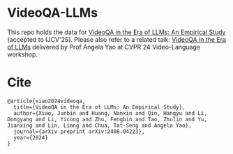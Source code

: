# VideoQA-LLMs
This repo holds the data for <a href="https://link.springer.com/article/10.1007/s11263-025-02385-8"> VideoQA in the Era of LLMs: An Empirical Study </a> (accepted to IJCV'25).
Please also refer to a related talk: <a href="https://www.youtube.com/watch?app=desktop&v=mIRAo4Xla_Y"> VideoQA in the Era of LLMs</a> delivered by Prof Angela Yao at CVPR'24 Video-Language workshop.

# Cite
```
@article{xiao2024videoqa,
  title={VideoQA in the Era of LLMs: An Empirical Study},
  author={Xiao, Junbin and Huang, Nanxin and Qin, Hangyu and Li, Dongyang and Li, Yicong and Zhu, Fengbin and Tao, Zhulin and Yu, Jianxing and Lin, Liang and Chua, Tat-Seng and Angela Yao},
  journal={arXiv preprint arXiv:2408.04223},
  year={2024}
}
```
